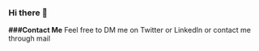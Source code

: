 ### Hi there 👋

<!--
**AKANKSHA SINGH/akankshasingh233** is a ✨ _special_ ✨ repository because its `README.md` (this file) appears on your GitHub profile.

I am an Ph.D student pursuing Data Science and Engineering at IISER,Bhopal Campus. I am interested in and am exploring the fields of Deep Learning, Machine Learning and applications involving intersections of these fields
-->

**###Contact Me**
Feel free to DM me on Twitter or LinkedIn or contact me through mail


